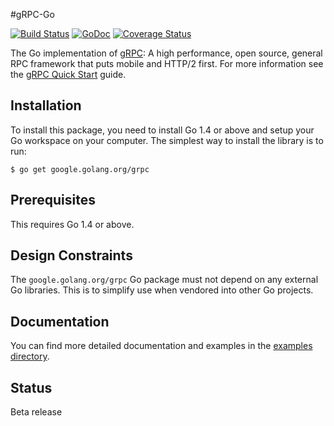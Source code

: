 #gRPC-Go

[![Build Status](https://travis-ci.org/grpc/grpc-go.svg)](https://travis-ci.org/grpc/grpc-go) [![GoDoc](https://godoc.org/google.golang.org/grpc?status.svg)](https://godoc.org/google.golang.org/grpc) [![Coverage Status](https://coveralls.io/repos/grpc/grpc-go/badge.svg?branch=master&service=github)](https://coveralls.io/github/grpc/grpc-go?branch=master)

The Go implementation of [gRPC](http://www.grpc.io/): A high performance, open source, general RPC framework that puts mobile and HTTP/2 first. For more information see the [gRPC Quick Start](http://www.grpc.io/docs/) guide.

Installation
------------

To install this package, you need to install Go 1.4 or above and setup your Go workspace on your computer. The simplest way to install the library is to run:

```
$ go get google.golang.org/grpc
```

Prerequisites
-------------

This requires Go 1.4 or above.

Design Constraints
------------------

The `google.golang.org/grpc` Go package must not depend on any external Go libraries. This is to simplify use when vendored into other Go projects.

Documentation
-------------
You can find more detailed documentation and examples in the [examples directory](examples/).

Status
------
Beta release

